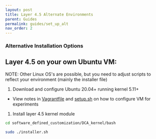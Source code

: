 ```yaml
---
layout: post
title: Layer 4.5 Alternate Environments
parent: Guides
permalink: guides/set_up_alt
nav_order: 2
---
```

### Alternative Installation Options ###


## Layer 4.5 on your own Ubuntu VM:

NOTE: Other Linux OS's are possible, but you need to adjust scripts to reflect your environment (mainly the installer file)

1) Download and configure Ubuntu 20.04+ running kernel 5.11+

- View notes in [Vagrantfile] and [setup.sh] on how to configure VM for experiments

1) Install layer 4.5 kernel module

```bash
cd software_defined_customization/DCA_kernel/bash
```
```bash
sudo ./installer.sh
```

[Vagrantfile]: https://github.com/danluke2/software_defined_customization/blob/main/vagrant/Vagrantfile
[setup.sh]: https://github.com/danluke2/software_defined_customization/blob/main/vagrant/setup.sh
